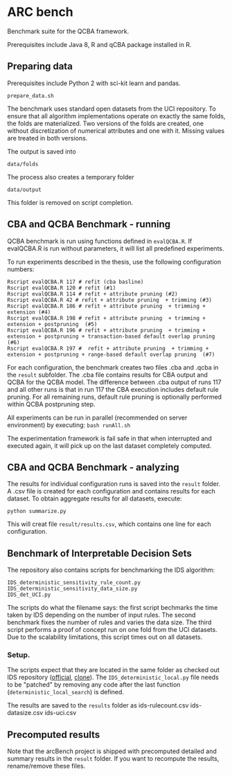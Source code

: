 # ARC bench
Benchmark suite for the QCBA framework. 

Prerequisites include Java 8, R and  qCBA package installed in R.

## Preparing data

Prerequisites include Python 2 with sci-kit learn and pandas.

 ```
 prepare_data.sh
 ```
The benchmark uses standard open datasets from the UCI repository. To ensure that  all algorithm implementations operate on exactly the same folds, the folds are materialized. Two versions of the folds are created, one without discretization of numerical attributes and one with it.  Missing values are treated in both versions.

The output is saved into 
```
data/folds
```

The process also creates a temporary folder
```
data/output
```
This folder is removed on script completion. 

## CBA and QCBA Benchmark - running 
QCBA benchmark is run using functions defined in  `evalQCBA.R`.
If evalQCBA.R is run without parameters, it will list all predefined experiments. 

To run experiments described in the thesis, use the following configuration numbers:

    Rscript evalQCBA.R 117 # refit (cba basline) 
    Rscript evalQCBA.R 120 # refit (#1) 
    Rscript evalQCBA.R 114 # refit + attribute pruning (#2)
    Rscript evalQCBA.R 42 # refit + attribute pruning  + trimming (#3)
    Rscript evalQCBA.R 186 # refit + attribute pruning  + trimming + extension (#4)
    Rscript evalQCBA.R 198 # refit + attribute pruning  + trimming + extension + postpruning  (#5)
    Rscript evalQCBA.R 196 # refit + attribute pruning  + trimming + extension + postpruning + transaction-based default overlap pruning  (#6)
    Rscript evalQCBA.R 197 #  refit + attribute pruning  + trimming + extension + postpruning + range-based default overlap pruning  (#7)

For each configuration, the benchmark creates two files .cba and .qcba in the `result` subfolder. The .cba file contains results for CBA output and QCBA for the QCBA model. The difference between .cba output of runs 117 and all other runs  is that in run 117 the CBA execution includes default rule pruning. For all remaining runs, default rule pruning is optionally performed within QCBA postpruning step.

All experiments can be run in parallel (recommended on server environment) by executing:
`bash runAll.sh`

The experimentation framework is fail safe in that when interrupted and executed again, it will pick up on the last dataset completely computed.

## CBA and QCBA Benchmark - analyzing
The results for individual configuration runs is saved into the `result` folder. A .csv file is created for each configuration and contains results for each dataset. 
To obtain aggregate results for all datasets, execute:

    python summarize.py
   
This will creat file `result/results.csv`, which contains one line for each configuration. 

## Benchmark of Interpretable Decision Sets
The repository also contains scripts for benchmarking the IDS algorithm:

    IDS_deterministic_sensitivity_rule_count.py
    IDS_deterministic_sensitivity_data_size.py
    IDS_det_UCI.py

The scripts do what the filename says: the first script bechmarks the time taken by IDS depending on the number of input rules. The second benchmark fixes the number of rules and varies the data size. The third script performs a proof of concept run on one fold from the UCI datasets. Due to the scalability limitations, this script times out on all datasets. 

### Setup. 
The scripts expect that they are located in the same folder as checked out IDS repository (<a href="https://github.com/lvhimabindu/interpretable_decision_sets">official</a>, <a href="https://github.com/kliegr/interpretable_decision_sets">clone</a>).
The `IDS_deterministic_local.py` file needs to be "patched" by removing any code after the last function (`deterministic_local_search`) is defined. 

The results are saved to the `results` folder as
    ids-rulecount.csv
    ids-datasize.csv
    ids-uci.csv

## Precomputed results
Note that the arcBench project is shipped with precomputed detailed and summary results in the `result` folder.  If you want to recompute the results, rename/remove these files.



